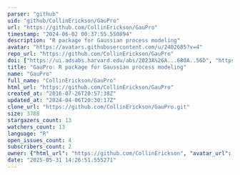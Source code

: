 ```yaml
---
parser: "github"
uid: "github/CollinErickson/GauPro"
url: "https://github.com/CollinErickson/GauPro"
timestamp: "2024-06-02 00:37:55.550894"
description: "R package for Gaussian process modeling"
avatar: "https://avatars.githubusercontent.com/u/2402685?v=4"
repo_url: "https://github.com/CollinErickson/GauPro"
doi: ["https://ui.adsabs.harvard.edu/abs/2023A%26A...680A..56D", "https://ui.adsabs.harvard.edu/abs/2024ascl.soft05007E/abstract"]
title: "GauPro: R package for Gaussian process modeling"
name: "GauPro"
full_name: "CollinErickson/GauPro"
html_url: "https://github.com/CollinErickson/GauPro"
created_at: "2016-07-26T20:57:38Z"
updated_at: "2024-04-06T20:30:17Z"
clone_url: "https://github.com/CollinErickson/GauPro.git"
size: 3788
stargazers_count: 13
watchers_count: 13
language: "R"
open_issues_count: 4
subscribers_count: 2
owner: {"html_url": "https://github.com/CollinErickson", "avatar_url": "https://avatars.githubusercontent.com/u/2402685?v=4", "login": "CollinErickson", "type": "User"}
date: "2025-05-31 14:26:51.555271"
---
```

